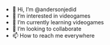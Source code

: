 - 👋 Hi, I’m @andersonjedid
- 👀 I’m interested in videogames
- 🌱 I’m currently learning videogames
- 💞️ I’m looking to collaborate 
- 📫 How to reach me everywhere

<!---
andersonjedid/andersonjedid is a ✨ special ✨ repository because its `README.md` (this file) appears on your GitHub profile.
You can click the Preview link to take a look at your changes.
--->
